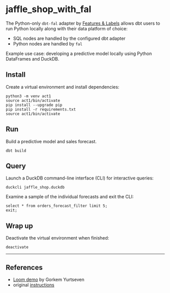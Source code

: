 # jaffle_shop_with_fal

The Python-only `dbt-fal` adapter by [Features & Labels](https://fal.ai/) allows dbt users to run Python locally along with their data platform of choice:
- SQL nodes are handled by the configured dbt adapter
- Python nodes are handled by `fal`

Example use case: developing a predictive model locally using Python DataFrames and DuckDB.

## Install
Create a virtual environment and install dependencies:

```shell
python3 -m venv act1
source act1/bin/activate
pip install --upgrade pip
pip install -r requirements.txt
source act1/bin/activate
```

## Run
Build a predictive model and sales forecast.
```shell
dbt build
```

## Query

Launch a DuckDB command-line interface (CLI) for interactive queries:
```shell
duckcli jaffle_shop.duckdb
```

Examine a sample of the individual forecasts and exit the CLI:
```
select * from orders_forecast_filter limit 5;
exit;
```

## Wrap up 
Deactivate the virtual environment when finished:

```shell
deactivate
```


---

## References
- [Loom demo](https://www.loom.com/share/26c9da8814d4435cb763cfb4eb3ab5dc) by Gorkem Yurtseven
- original [instructions](https://featuresandlabels.notion.site/Public-Set-up-dbt-fal-Act-1-568b7b0692514f52be161e1129d7dcc8)
